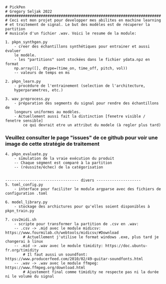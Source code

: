     # PickPen
    # Gregory Seljak 2022
    ######################################################################
    # Ceci est mon projet pour developper mes abilites en machine learning
    # et traitement de signal. Le but des modèles est de récuperer la partition 
    # musicale d'un fichier .wav. Voici le resume de la module:

    1. pkpn_synthgen.py
        - creer des échantillons synthétiques pour entrainer et aussi évaluer
        le modèle.
        - les "partitions" sont stockées dans le fichier ydata.npz en format
        np.array([], dtype=(time_on, time_off, pitch, vol))
        -- valeurs de temps en ms
    
    2. pkpn_learn.py
        - procédure de l'entrainement (selection de l'architecture,
        hyperparametres, etc.)

    3. wav_preprocess.py
        - préparation des segments du signal pour rendre des échantillons de
        longeurs uniformes au modèles.
        - Actuellement aussi fait la distinction [fenetre visible / fenetre sensible]
            ce qui devrait etre un attribut du modele (à regler plus tard)
   ### Veuillez consulter le page "issues" de ce github pour voir une image de cette stratégie de traitement
    
    4. pkpn_evaluate.py
        - simulation de la vraie exécution du produit
        -- Chaque ségment est comparé à la partition
        -- (réussite/échec) de la catégorisation


    --------------------------------- divers --------------------
    5. toml_config.py
        - interface pour faciliter le module argparse avec des fichiers de configuration .toml

    6. model_library.py
        - stockage des archictures pour qu'elles soient disponibles à pkpn_train.py

    7. csv2midi.sh
        - scripte pour transformer la partition de .csv en .wav:
        -- .csv -> .mid avec le module midicsv: https://www.fourmilab.ch/webtools/midicsv/#Download
            # Actuellement j'utilise le format windows .exe, plus tard je changerai à linux
        -- .mid -> .wav avec le module timidity: https://doc.ubuntu-fr.org/timidity
            # Il faut aussi un soundfont: https://www.producerfeed.com/2010/02/49-guitar-soundfonts.html
        -- .wav -> .wav avec le module ffmpeg:  https://www.ffmpeg.org/download.html
            # Ajustement final comme timidity ne respecte pas ni la durée ni le volume du signal
